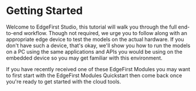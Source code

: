 # Getting Started

Welcome to EdgeFirst Studio, this tutorial will walk you through the full end-to-end workflow.
Though not required, we urge you to follow along with an appropriate edge device to test the
models on the actual hardware.  If you don't have such a device, that's okay, we'll show you
how to run the models on a PC using the same applications and APIs you would be using on the
embedded device so you may get familiar with this environment.

If you have recently received one of these EdgeFirst Modules you may want to first start with
the EdgeFirst Modules Quickstart then come back once you're ready to get started with the
cloud tools.

